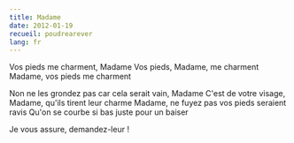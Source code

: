 ```yaml
---
title: Madame
date: 2012-01-19
recueil: poudrearever
lang: fr
---
```


Vos pieds me charment, Madame
Vos pieds, Madame, me charment
Madame, vos pieds me charment

Non ne les grondez pas car cela serait vain, Madame
C'est de votre visage, Madame, qu'ils tirent leur charme
Madame, ne fuyez pas vos pieds seraient ravis
Qu'on se courbe si bas juste pour un baiser

Je vous assure, demandez-leur !

